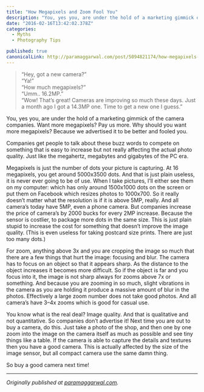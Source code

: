 ```yaml
---
title: "How Megapixels and Zoom Fool You"
description: "You, yes you, are under the hold of a marketing gimmick of the camera companies. Want more megapixels? Pay us more. Why should you want more megapixels? Because we advertised it to be better and…"
date: "2016-02-16T13:42:02.378Z"
categories: 
  - Myths
  - Photography Tips

published: true
canonicalLink: http://paramaggarwal.com/post/5094821174/how-megapixels-and-zoom-fool-you
---
```


> “Hey, got a new camera?”  
> “Ya!”  
> “How much megapixels?”  
> “Umm.. 16.2MP.”  
> “Wow! That’s great! Cameras are improving so much these days. Just a month ago I got a 14.3MP one. Time to get a new one I guess.”

You, yes you, are under the hold of a marketing gimmick of the camera companies. Want more megapixels? Pay us more. Why should you want more megapixels? Because we advertised it to be better and fooled you.

Companies get people to talk about these buzz words to compete on something that is easy to increase but not really affecting the actual photo quality. Just like the megahertz, megabytes and gigabytes of the PC era.

Megapixels is just the number of dots your picture is capturing. At 16 megapixels, you get around 5000x3500 dots. And that is just plain useless, it is never ever going to be of use. When I take pictures, I’ll either see them on my computer: which has only around 1500x1000 dots on the screen or put them on Facebook which resizes photos to 1000x700. So it really doesn’t matter what the resolution is if it is above 5MP, really. And all camera’s today have 5MP, even a phone camera. But companies increase the price of camera’s by 2000 bucks for every 2MP increase. Because the sensor is costlier, to package more dots in the same size. This is just plain stupid to increase the cost for something that doesn’t improve the image quality. (This is even useless for taking postcard size prints. There are just too many dots.)

For zoom, anything above 3x and you are cropping the image so much that there are a few things that hurt the image: focusing and blur. The camera has to focus on an object so that it appears sharp. As the distance to the object increases it becomes more difficult. So if the object is far and you focus into it, the image is not sharp always for zooms above 7x or something. And because you are zooming in so much, slight vibrations in the camera as you are holding it produce a massive amount of blur in the photos. Effectively a large zoom number does not take good photos. And all camera’s have 3–4x zooms which is good for casual use.

You know what is the real deal? Image quality. And that is qualitative and not quantitative. So companies don’t advertise it! Next time you are out to buy a camera, do this. Just take a photo of the shop, and then one by one zoom into the image on the camera itself as much as possible and see tiny things like a table. If the camera is able to capture the details and textures then you have a good camera. This is actually affected by the size of the image sensor, but all compact camera use the same damn thing.

So buy a good camera next time!

---

_Originally published at_ [_paramaggarwal.com_](http://paramaggarwal.com/post/5094821174/how-megapixels-and-zoom-fool-you)_._